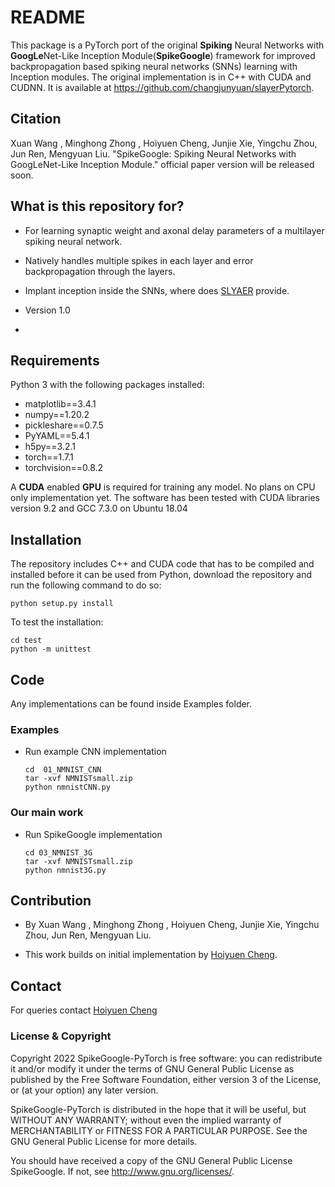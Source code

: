 # README #

This package is a PyTorch port of the original **Spiking** Neural Networks with **GoogLe**Net-Like Inception Module(**SpikeGoogle**) framework for improved backpropagation based spiking neural networks (SNNs) learning with Inception modules. The original implementation is in C++ with CUDA and CUDNN. It is available at https://github.com/changjunyuan/slayerPytorch.



## Citation

Xuan Wang , Minghong Zhong , Hoiyuen Cheng, Junjie Xie, Yingchu Zhou, Jun Ren, Mengyuan Liu. "SpikeGoogle: Spiking Neural Networks with GoogLeNet-Like Inception Module." official paper version will be released soon.



## What is this repository for?

- For learning synaptic weight and axonal delay parameters of a multilayer spiking neural network.

- Natively handles multiple spikes in each layer and error backpropagation through the layers.

- Implant inception inside the SNNs, where does [SLYAER](https://bitbucket.org/bamsumit/slayer ) provide.

- Version 1.0

  

- 

## Requirements

Python 3 with the following packages installed:

- matplotlib==3.4.1
- numpy==1.20.2
- pickleshare==0.7.5
- PyYAML==5.4.1
- h5py==3.2.1
- torch==1.7.1
- torchvision==0.8.2

A **CUDA** enabled **GPU** is required for training any model. No plans on CPU only implementation yet. The software has been tested with CUDA libraries version 9.2 and GCC 7.3.0 on Ubuntu 18.04



## Installation

The repository includes C++ and CUDA code that has to be  compiled and installed before it can be used from Python, download the  repository and run the following command to do so:

```
python setup.py install
```

To test the installation:

```
cd test
python -m unittest
```



## Code

Any implementations can be found inside Examples folder.

###  Examples

- Run example CNN implementation

  ```
  cd  01_NMNIST_CNN
  tar -xvf NMNISTsmall.zip
  python nmnistCNN.py
  ```

### Our main work

* Run  SpikeGoogle implementation

  ```
  cd 03_NMNIST_3G
  tar -xvf NMNISTsmall.zip
  python nmnist3G.py
  ```



## Contribution

* By Xuan Wang , Minghong Zhong , Hoiyuen Cheng, Junjie Xie, Yingchu Zhou, Jun Ren, Mengyuan Liu.

* This work builds on initial implementation by [Hoiyuen Cheng](mailto:1094404954@qq.com).

  

## Contact

For queries contact [Hoiyuen Cheng](mailto:1094404954@qq.com)

### License & Copyright

Copyright 2022 SpikeGoogle-PyTorch is free software: you can redistribute it and/or modify it under the terms of GNU General Public License as published by the Free Software Foundation, either version 3 of the License, or (at your option) any later version.

SpikeGoogle-PyTorch is distributed in the hope that it will be useful, but WITHOUT ANY WARRANTY; without even the implied warranty of MERCHANTABILITY or FITNESS FOR A PARTICULAR PURPOSE. See the GNU General Public License for more details.

You should have received a copy of the GNU General Public License SpikeGoogle. If not, see http://www.gnu.org/licenses/.

